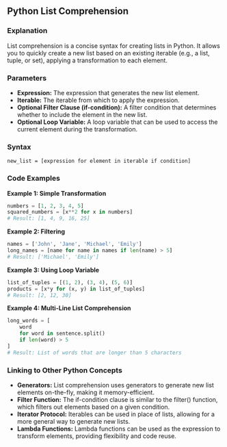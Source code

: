 ## Python List Comprehension

### Explanation

List comprehension is a concise syntax for creating lists in Python. It allows you to quickly create a new list based on an existing iterable (e.g., a list, tuple, or set), applying a transformation to each element.

### Parameters

* **Expression:** The expression that generates the new list element.
* **Iterable:** The iterable from which to apply the expression.
* **Optional Filter Clause (if-condition):** A filter condition that determines whether to include the element in the new list.
* **Optional Loop Variable:** A loop variable that can be used to access the current element during the transformation.

### Syntax

```
new_list = [expression for element in iterable if condition]
```

### Code Examples

**Example 1: Simple Transformation**

```python
numbers = [1, 2, 3, 4, 5]
squared_numbers = [x**2 for x in numbers]
# Result: [1, 4, 9, 16, 25]
```

**Example 2: Filtering**

```python
names = ['John', 'Jane', 'Michael', 'Emily']
long_names = [name for name in names if len(name) > 5]
# Result: ['Michael', 'Emily']
```

**Example 3: Using Loop Variable**

```python
list_of_tuples = [(1, 2), (3, 4), (5, 6)]
products = [x*y for (x, y) in list_of_tuples]
# Result: [2, 12, 30]
```

**Example 4: Multi-Line List Comprehension**

```python
long_words = [
    word
    for word in sentence.split()
    if len(word) > 5
]
# Result: List of words that are longer than 5 characters
```

### Linking to Other Python Concepts

* **Generators:** List comprehension uses generators to generate new list elements on-the-fly, making it memory-efficient.
* **Filter Function:** The if-condition clause is similar to the filter() function, which filters out elements based on a given condition.
* **Iterator Protocol:** Iterables can be used in place of lists, allowing for a more general way to generate new lists.
* **Lambda Functions:** Lambda functions can be used as the expression to transform elements, providing flexibility and code reuse.